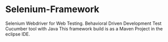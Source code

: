 # Selenium-Framework 
Selenium Webdriver for Web Testing.
Behavioral Driven Development Test Cucumber tool with Java
This framework build is as a Maven Project in the eclipse IDE.
